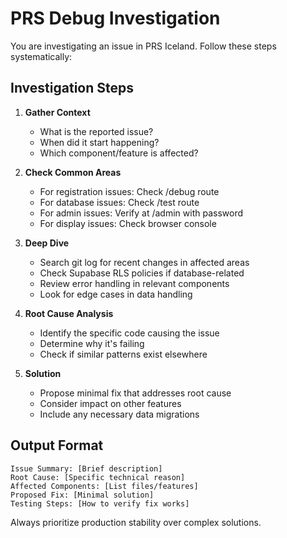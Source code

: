 # PRS Debug Investigation

You are investigating an issue in PRS Iceland. Follow these steps systematically:

## Investigation Steps

1. **Gather Context**
   - What is the reported issue?
   - When did it start happening?
   - Which component/feature is affected?

2. **Check Common Areas**
   - For registration issues: Check /debug route
   - For database issues: Check /test route
   - For admin issues: Verify at /admin with password
   - For display issues: Check browser console

3. **Deep Dive**
   - Search git log for recent changes in affected areas
   - Check Supabase RLS policies if database-related
   - Review error handling in relevant components
   - Look for edge cases in data handling

4. **Root Cause Analysis**
   - Identify the specific code causing the issue
   - Determine why it's failing
   - Check if similar patterns exist elsewhere

5. **Solution**
   - Propose minimal fix that addresses root cause
   - Consider impact on other features
   - Include any necessary data migrations

## Output Format
```
Issue Summary: [Brief description]
Root Cause: [Specific technical reason]
Affected Components: [List files/features]
Proposed Fix: [Minimal solution]
Testing Steps: [How to verify fix works]
```

Always prioritize production stability over complex solutions.